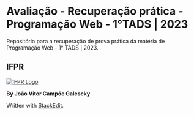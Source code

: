 # Avaliação - Recuperação prática - Programação Web - 1°TADS | 2023

Repositório para a recuperação de prova prática da matéria de Programação Web - 1° TADS | 2023. 

## IFPR

[![IFPR Logo](https://user-images.githubusercontent.com/126702799/234438114-4db30796-20ad-4bec-b118-246ebbe9de63.png)](https://user-images.githubusercontent.com/126702799/234438114-4db30796-20ad-4bec-b118-246ebbe9de63.png)

**By João Vitor Campõe Galescky**

Written with  [StackEdit](https://stackedit.io/).
